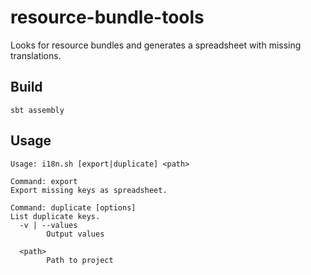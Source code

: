# resource-bundle-tools

Looks for resource bundles and generates a spreadsheet with missing translations.

## Build

    sbt assembly

## Usage

    Usage: i18n.sh [export|duplicate] <path>

    Command: export
    Export missing keys as spreadsheet.
    
    Command: duplicate [options]
    List duplicate keys.
      -v | --values
            Output values
    
      <path>
            Path to project
